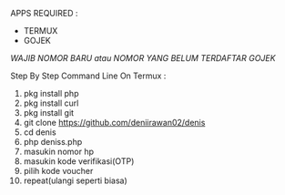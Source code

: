 APPS REQUIRED :
- TERMUX
- GOJEK

*WAJIB NOMOR BARU atau NOMOR YANG BELUM TERDAFTAR GOJEK*

Step By Step Command Line On Termux :
1. pkg install php
2. pkg install curl
3. pkg install git
4. git clone https://github.com/deniirawan02/denis
5. cd denis
6. php deniss.php
7. masukin nomor hp
8. masukin kode verifikasi(OTP)
9. pilih kode voucher
10. repeat(ulangi seperti biasa)
